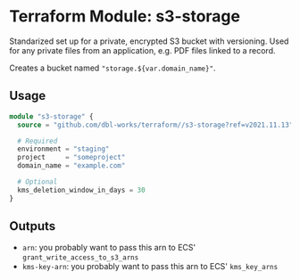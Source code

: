 # Terraform Module: s3-storage

Standarized set up for a private, encrypted S3 bucket with versioning.
Used for any private files from an application, e.g. PDF files linked to a record.

Creates a bucket named `"storage.${var.domain_name}"`.

## Usage

```terraform
module "s3-storage" {
  source = "github.com/dbl-works/terraform//s3-storage?ref=v2021.11.13"

  # Required
  environment = "staging"
  project     = "someproject"
  domain_name = "example.com"

  # Optional
  kms_deletion_window_in_days = 30
}
```


## Outputs

- `arn`: you probably want to pass this arn to ECS' `grant_write_access_to_s3_arns`
- `kms-key-arn`: you probably want to pass this arn to ECS' `kms_key_arns`
